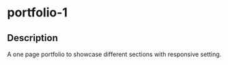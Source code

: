 # portfolio-1

## Description 

A one page portfolio to showcase different sections with responsive setting.


